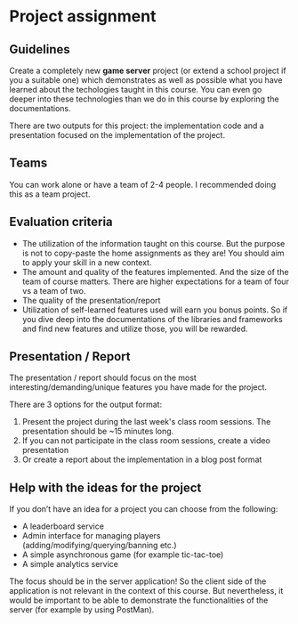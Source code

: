 # Project assignment

## Guidelines

Create a completely new **game server** project (or extend a school project if you a suitable one) which demonstrates as well as possible what you have learned about the techologies taught in this course. You can even go deeper into these technologies than we do in this course by exploring the documentations.

There are two outputs for this project: the implementation code and a presentation focused on the implementation of the project.

## Teams

You can work alone or have a team of 2-4 people. I recommended doing this as a team project.

## Evaluation criteria

- The utilization of the information taught on this course. But the purpose is not to copy-paste the home assignments as they are! You should aim to apply your skill in a new context.
- The amount and quality of the features implemented. And the size of the team of course matters. There are higher expectations for a team of four vs a team of two.
- The quality of the presentation/report
- Utilization of self-learned features used will earn you bonus points. So if you dive deep into the documentations of the libraries and frameworks and find new features and utilize those, you will be rewarded.

## Presentation / Report

The presentation / report should focus on the most interesting/demanding/unique features you have made for the project.

There are 3 options for the output format:

1. Present the project during the last week's class room sessions. The presentation should be ~15 minutes long.
2. If you can not participate in the class room sessions, create a video presentation
3. Or create a report about the implementation in a blog post format

## Help with the ideas for the project

If you don’t have an idea for a project you can choose from the following:

- A leaderboard service
- Admin interface for managing players (adding/modifying/querying/banning etc.)
- A simple asynchronous game (for example tic-tac-toe)
- A simple analytics service

The focus should be in the server application! So the client side of the application is not relevant in the context of this course. But nevertheless, it would be important to be able to demonstrate the functionalities of the server (for example by using PostMan).
